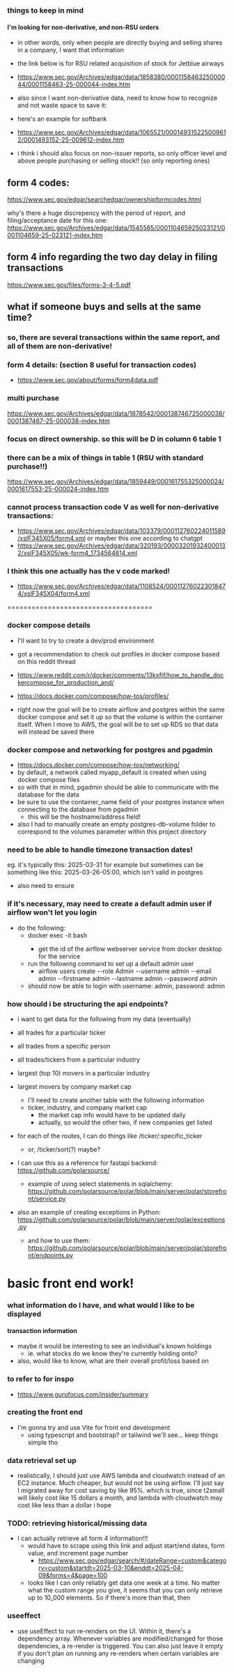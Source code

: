 ### things to keep in mind
#### I'm looking for non-derivative, and non-RSU orders

- in other words, only when people are directly buying and selling shares in a company, I want that information
- the link below is for RSU related acquisition of stock for Jetblue airways
- https://www.sec.gov/Archives/edgar/data/1858380/000115846325000044/0001158463-25-000044-index.htm

- also since I want non-derivative data, need to know how to recognize and not waste space to save it:
- here's an example for softbank
- https://www.sec.gov/Archives/edgar/data/1065521/000149315225009612/0001493152-25-009612-index.htm

- i think i should also focus on non-issuer reports, so only officer level and above people purchasing or selling stock!! (so only reporting ones)

## form 4 codes:

https://www.sec.gov/edgar/searchedgar/ownershipformcodes.html

why's there a huge discrepency with the period of report, and filing/acceptance date for this one:
https://www.sec.gov/Archives/edgar/data/1545565/000110465925023121/0001104659-25-023121-index.htm

## form 4 info regarding the two day delay in filing transactions
https://www.sec.gov/files/forms-3-4-5.pdf


## what if someone buys and sells at the same time?

### so, there are several transactions within the same report, and all of them are non-derivative!

### form 4 details: (section 8 useful for transaction codes)
- https://www.sec.gov/about/forms/form4data.pdf

### multi purchase
https://www.sec.gov/Archives/edgar/data/1878542/000138746725000038/0001387467-25-000038-index.htm

### focus on direct ownership. so this will be D in column 6 table 1
### there can be a mix of things in table 1 (RSU with standard purchase!!)
https://www.sec.gov/Archives/edgar/data/1859449/000161755325000024/0001617553-25-000024-index.htm

### cannot process transaction code V as well for non-derivative transactions:
- https://www.sec.gov/Archives/edgar/data/103379/000112760224011589/xslF345X05/form4.xml
or mayber this one according to chatgpt
- https://www.sec.gov/Archives/edgar/data/320193/000032019324000132/xslF345X05/wk-form4_1734564614.xml
### I think this one actually has the v code marked!
- https://www.sec.gov/Archives/edgar/data/1108524/000112760223018474/xslF345X04/form4.xml

====================================

### docker compose details
- I'll want to try to create a dev/prod environment
- got a recommendation to check out profiles in docker compose based on this reddit thread
- https://www.reddit.com/r/docker/comments/13kxfjf/how_to_handle_dockercompose_for_production_and/
- https://docs.docker.com/compose/how-tos/profiles/

- right now the goal will be to create airflow and postgres within the same docker compose and
set it up so that the volume is within the container itself. When I move to AWS, the goal will be to
set up RDS so that data will instead be saved there

### docker compose and networking for postgres and pgadmin
- https://docs.docker.com/compose/how-tos/networking/
- by default, a network called myapp_default is created when using docker compose files
- so with that in mind, pgadmin should be able to communicate with the database for the data
- be sure to use the container_name field of your postgres instance when connecting to the database from pgadmin
    - this will be the hostname/address field!
- also I had to manually create an empty postgres-db-volume folder to correspond to the volumes parameter within this project directory

### need to be able to handle timezone transaction dates!
eg. it's typically this: 2025-03-31 for example
but sometimes can be something like this: 2025-03-26-05:00, which isn't valid in postgres
- also need to ensure 

### if it's necessary, may need to create a default admin user if airflow won't let you login
- do the following:
    - docker exec -it <docker service id> bash
        - get the id of the airflow webserver service from docker desktop for the service
    - run the following command to set up a default admin user
        - airflow users  create --role Admin --username admin --email admin --firstname admin --lastname admin --password admin
    - should now be able to login with username: admin, password: admin

### how should i be structuring the api endpoints?
- i want to get data for the following from my data (eventually)
- all trades for a particular ticker
- all trades from a specific person
- all trades/tickers from a particular industry
- largest (top 10) movers in a particular industry
- largest movers by company market cap

    - I'll need to create another table with the following information
    - ticker, industry, and company market cap
        - the market cap info would have to be updated daily
        - actually, so would the other two, if new companies get listed

- for each of the routes, I can do things like /ticker/:specific_ticker
    - or, /ticker/sort(?) maybe?

- I can use this as a reference for fastapi backend: https://github.com/polarsource/
    - example of using select statements in sqlalchemy: https://github.com/polarsource/polar/blob/main/server/polar/storefront/service.py

- also an example of creating exceptions in Python: https://github.com/polarsource/polar/blob/main/server/polar/exceptions.py
    - and how to use them: https://github.com/polarsource/polar/blob/main/server/polar/storefront/endpoints.py


# basic front end work!

### what information do I have, and what would I like to be displayed

#### transaction information
- maybe it would be interesting to see an individual's known holdings
    - ie. what stocks do we know they're currently holding onto?
- also, would like to know, what are their overall profit/loss based on 


### to refer to for inspo
- https://www.gurufocus.com/insider/summary

### creating the front end
- I'm gonna try and use Vite for front end development
    - using typescript and bootstrap? or tailwind we'll see... keep things simple tho

### data retrieval set up
- realistically, I should just use AWS lambda and cloudwatch instead of an EC2 instance. Much cheaper, but
would not be using airflow. I'll just say I migrated away for cost saving by like 95%. which is true, since t2small will likely cost like 15 dollars a month, and lambda with cloudwatch may cost like less than a dollar i hope


### TODO: retrieving historical/missing data
- I can actually retrieve all form 4 information!!!
    - would have to scrape using this link and adjust start/end dates, form value, and increment page number
        - https://www.sec.gov/edgar/search/#/dateRange=custom&category=custom&startdt=2025-03-10&enddt=2025-04-09&forms=4&page=100
    - looks like I can only reliably get data one week at a time. No matter what the custom range you give, it seems that you can only retrieve up to 10_000 elements. So if there's more than that, then 

### useeffect
- use useEffect to run re-renders on the UI. Within it, there's a dependency array. Whenever variables are modified/changed for those dependencies, a re-render is triggered. You can also just leave it empty if you don't plan on running any re-renders when certain variables are changing